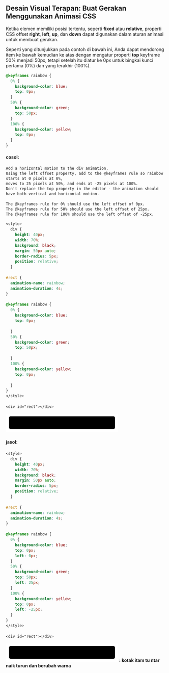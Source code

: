 ## Desain Visual Terapan: Buat Gerakan Menggunakan Animasi CSS

Ketika elemen memiliki posisi tertentu, seperti **fixed** atau **relative**, properti CSS offset **right**, **left**, **up**, dan **down** dapat digunakan dalam aturan animasi untuk membuat gerakan.

Seperti yang ditunjukkan pada contoh di bawah ini, Anda dapat mendorong item ke bawah kemudian ke atas dengan mengatur properti **top** keyframe 50% menjadi 50px, tetapi setelah itu diatur ke 0px untuk bingkai kunci pertama \(0%\) dan yang terakhir \(100%\).

```css
@keyframes rainbow {
  0% {
    background-color: blue;
    top: 0px;
  }
  50% {
    background-color: green;
    top: 50px;
  }
  100% {
    background-color: yellow;
    top: 0px;
  }
}
```

#### cosol:

```
Add a horizontal motion to the div animation. 
Using the left offset property, add to the @keyframes rule so rainbow starts at 0 pixels at 0%, 
moves to 25 pixels at 50%, and ends at -25 pixels at 100%. 
Don't replace the top property in the editor - the animation should have both vertical and horizontal motion.

The @keyframes rule for 0% should use the left offset of 0px.
The @keyframes rule for 50% should use the left offset of 25px.
The @keyframes rule for 100% should use the left offset of -25px.
```

```css
<style>
  div {
    height: 40px;
    width: 70%;
    background: black;
    margin: 50px auto;
    border-radius: 5px;
    position: relative;
  }

#rect {
  animation-name: rainbow;
  animation-duration: 4s;
}

@keyframes rainbow {
  0% {
    background-color: blue;
    top: 0px;

  }
  50% {
    background-color: green;
    top: 50px;

  }
  100% {
    background-color: yellow;
    top: 0px;

  }
}
</style>

<div id="rect"></div>
```

![](/assets/ab.jpg)

#### jasol:

```css
<style>
  div {
    height: 40px;
    width: 70%;
    background: black;
    margin: 50px auto;
    border-radius: 5px;
    position: relative;
  }

#rect {
  animation-name: rainbow;
  animation-duration: 4s;
}

@keyframes rainbow {
  0% {
    background-color: blue;
    top: 0px;
    left: 0px;
  }
  50% {
    background-color: green;
    top: 50px;
    left: 25px;
  }
  100% {
    background-color: yellow;
    top: 0px;
    left: -25px;
  }
}
</style>

<div id="rect"></div>
```

![](/assets/ab.jpg)  **: kotak itam tu ntar naik turun dan berubah warna**

